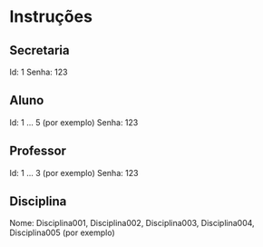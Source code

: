 # Instruções
## Secretaria
Id: 1
Senha: 123

## Aluno
Id: 1 ... 5 (por exemplo)
Senha: 123

## Professor
Id: 1 ... 3 (por exemplo)
Senha: 123

## Disciplina
Nome: Disciplina001, Disciplina002, Disciplina003, Disciplina004, Disciplina005 (por exemplo)